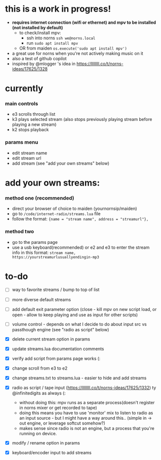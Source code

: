 # this is a work in progress!
- **requires internet connection (wifi or ethernet) and mpv to be installed (not installed by default)**
    - to check/install mpv:
        - ssh into norns `ssh we@norns.local`
        - run `sudo apt install mpv`
    - OR from maiden `os.execute('sudo apt install mpv')` 
- a great use for norns when you're not actively making music on it
- also a test of github copilot
- inspired by @mlogger 's idea in https://llllllll.co/t/norns-ideas/17625/1328

# currently
### main controls
- e3 scrolls through list
- k3 plays selected stream (also stops previously playing stream before playing a new stream)
- k2 stops playback
### params menu
- edit stream name
- edit stream url
- add stream (see "add your own streams" below)

# add your own streams:
### method one (recommended)
- direct your browser of choice to maiden (yournornsip/maiden)
- go to `/code/internet-radio/streams.lua` file
- follow the format:
`{name = "stream name", address = "streamurl"},`

### method two 
- go to the params page
- use a usb keyboard(recommended) or e2 and e3 to enter the stream info in this format:
`stream name, https://yourstreamurlusuallyendingin-mp3`

# to-do
- [ ] way to favorite streams / bump to top of list
- [ ] more diverse default streams
- [ ] add default exit parameter option (close - kill mpv on new script load, or open - allow to keep playing and use as input for other scripts)
- [ ] volume control - depends on what I decide to do about input src vs passthough engine (see "radio as script" below)
- [x] delete current stream option in params
- [x] update streams.lua documentation comments
- [x] verify add script from params page works (:
- [x] change scroll from e3 to e2
- [x] change streams.txt to streams.lua - easier to hide and add streams
- [x] radio as script / tape input (https://llllllll.co/t/norns-ideas/17625/1332) ty @infinitedigits as always (:
    - without doing this: mpv runs as a separate process(doesn't register in norns mixer or get recorded to tape)
    - doing this means you have to use 'monitor' mix to listen to radio as an input source - but I might have a way around this.. (simple in -> out engine, or leverage softcut somehow?)
    - makes sense since radio is not an engine, but a process that you're running on device.  
- [x] modify / rename option in params
- [x] keyboard/encoder input to add streams

